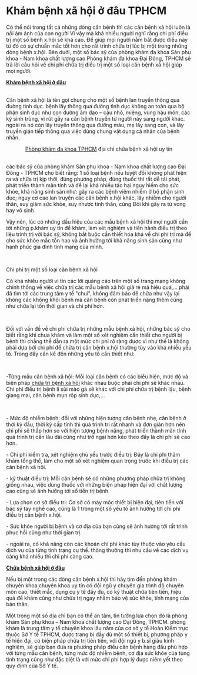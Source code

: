<h1>Khám bệnh xã hội ở đâu TPHCM</h1>
<div class="td-post-content td-pb-padding-side">Có thể nói trong tất cả những dòng căn bệnh thì các căn bệnh xã hội luôn là nỗi ám ảnh của con người Vì vậy mà khá nhiều người nghĩ rằng chi phí điều trị một số bệnh x.hội sẽ khá cao. Để giúp mọi người nắm bắt được điều này từ đó có sự chuẩn mắc tốt hơn cho rất trình chữa trị lúc bị một trong những dòng bệnh x.hội. Bên dưới, một số bác sỹ của phòng khám đa khoa Sản phụ khoa - Nam khoa chất lượng cao Phòng khám đa khoa Đại Đông, TPHCM sẽ trả lời câu hỏi về chi phí chữa trị điều trị một số loại căn bệnh xã hội giúp mọi người.
<p><a href="http://phongkhamdaidong.vn/kham-chua-benh-xa-hoi-o-dau-tot-nhat-tai-tphcm-13.html"><strong>Khám bệnh xã hội ở đâu</strong></a></p>

<p><br />
Căn bệnh xã hội là tên gọi chung cho một số bệnh lan truyền thông qua đường tình dục. bệnh lây thông qua đường tình dục không an toàn qua bộ phận sinh dục như con đường âm đạo &ndash; cậu nhỏ, miệng, vùng hậu môn, các ký sinh trùng, vi rút gây ra căn bệnh truyền từ người này sang người khác. ngoài ra nó còn lây truyền thông qua đường máu, mẹ lây sang con, và lây truyền gián tiếp thông qua việc dùng chung vật dụng cá nhân của bệnh nhân.</p>



<p style="text-align: center;"><a href="http://phongkhamdaidong.vn/">Phòng khám đa khoa TPHCM</a> địa chỉ chữa bệnh xã hội uy tín</p>

<p><br />
các bác sỹ của phòng khám Sản phụ khoa - Nam khoa chất lượng cao Đại Đông - TPHCM cho biết rằng: 1 số loại bệnh nếu tuyệt đối không phát hiện ra và chữa trị kịp thời, đúng phương pháp, đúng thuốc thì rất dễ tái phát, phát triển thành mãn tính và để lại khá nhiều tác hại nguy hiểm cho sức khỏe, khả năng sinh sản như: gây ra các bệnh viêm nhiễm ở bộ phận sinh dục; nguy cơ cao lan truyền các căn bệnh x.hội khác, lây nhiễm cho người thân, suy giảm sức khỏe, suy nhược tinh thần, cũng Đôi khi gây ra tử vong hay vô sinh</p>

<p>Vậy nên, lúc có những dấu hiệu của các mẫu bệnh xã hội thì mọi người cần tới những p.khám uy tín để khám, làm xét nghiệm và tiến hành điều trị theo liệu trình trị với bác sỹ, không bắt buộc cần thiết hóa khá về chi phí trị mà để cho sức khỏe mắc tổn hao và ảnh hưởng tới khả năng sinh sản cũng như hạnh phúc gia đình tính mạng của mình.</p>

<p>&nbsp;</p>

<p>Chi phí trị một số loại căn bệnh xã hội</p>
Có khá nhiều người vì tin các lời quảng cáo trên một số trang mạng không chính thống về việc chữa trị các mẫu bệnh xã hội giá rẻ mà hiệu quả,... phải đã tìm tới các trung tâm y tế &quot;chui&quot;, không đảm bảo để chữa như vậy lại không các không khỏi bệnh mà căn bệnh còn phát triển nặng thêm cũng như chữa lại tốn thời gian và chi phí hơn.

<p>&nbsp;</p>
Đối với vấn đề về chi phí chữa trị những mẫu bệnh xã hội, những bác sỹ cho biết rằng khi chưa khám và làm một số xét nghiệm cần thiết cho người bị bệnh thì chẳng thể dẫn ra một mức chi phí rõ ràng được vì như thế là không phải dựa bởi chi phí để chữa trị căn bệnh x.hội thường tùy vào khá nhiều yếu tố. Trong đấy cần kể đến những yếu tố cần thiết như:

<p>&nbsp;</p>
-Từng mẫu căn bệnh xã hội: Mỗi loại căn bệnh có các biểu hiện, mức độ và biện pháp <a href="http://spnbabble.sitepronews.com/notice/7326849">chữa trị bệnh xã hội</a> khác nhau buộc phải chi phí sẽ khác nhau. Chi phí điều trị bệnh lí sùi mào gà sẽ khác với chi phí chữa trị bệnh lậu, bệnh giang mai, căn bệnh mụn rộp sinh dục,...

<p>&nbsp;</p>

<p>- Mức độ nhiễm bệnh: đối với những hiện tượng căn bệnh nhẹ, căn bệnh ở thời kỳ đầu, thời kỳ cấp tính thì quá trình trị rất nhanh và đơn giản hơn nên chi phí sẽ thấp hơn so với hiện tượng bệnh nặng, phát triển thành mãn tính quá trình trị cần lâu dài cũng như trở ngại hơn kéo theo đấy là chi phí sẽ cao hơn.</p>

<p>- Chi phí kiểm tra, xét nghiệm chủ yếu trước điều trị: Đây là chi phí thăm khám tổng thể, làm cho một số xét nghiệm quan trọng trước khi điều trị các căn bệnh xã hội.</p>

<p>- kỹ thuật điều trị: Mỗi căn bệnh sẽ có những phương pháp chữa trị không giống nhau, việc dùng thuốc với những biện pháp hiện đại với chất lượng cao cũng sẽ ảnh hưởng tới số tiền trị bệnh.</p>

<p>- Lựa chọn cơ sở điều trị: Cơ sở có máy móc thiết bị hiện đại, tiên tiến với bác sỹ tay nghề cao, cũng là 1 trong một số yếu tố ảnh hưởng tới chi phí điều trị căn bệnh x.hội.</p>

<p>- Sức khỏe người bị bệnh và cơ địa của bạn cũng sẽ ảnh hưởng tới rất trình phục hồi cũng như thời gian trị.</p>
- ngoài ra, có khả năng còn các khoản chi phí khác tùy thuộc vào yêu cầu dịch vụ của từng tình trạng cụ thể. thông thường thì nhu cầu về các dịch vụ càng khá nhiều thì chi phí càng cao.

<p><a href="http://phongkhamdaidong.vn/kham-chua-benh-xa-hoi-o-dau-tot-nhat-tai-tphcm-13.html"><strong>Chữa bệnh xã hội ở đâu</strong></a></p>

<p>Nếu bị một trong các dòng căn bệnh x.hội thì hãy tìm đến phòng khám chuyên khoa chuyên khoa uy tín có đội ngũ y chuyên gia trình độ chuyên môn cao, thiết mắc, dụng cụ y tế đầy đủ, có kỹ thuật chữa tiên tiến, hiệu quả để khám cũng như chữa trị ngay nhằm bảo vệ sức khỏe, tính mạng của bản thân.</p>
Một trong một số địa chỉ bạn có thể an tâm, tin tưởng lựa chọn đó là phòng khám Sản phụ khoa &ndash; Nam khoa chất lượng cao Đại Đông, TPHCM. phòng khám là trung tâm y tế chuyên khoa lâu năm của cơ sở y tế Hoàn Kiếm trực thuộc Sở Y tế TPHCM, được trang bị đầy đủ một số thiết bị, phương pháp y tế hiện đại, có biện pháp chữa trị tiên tiến, với đội ngũ y b.sĩ giàu kinh nghiệm, sẽ giúp bạn đưa ra phương pháp điều căn bệnh hàng đầu phù hợp với từng mẫu căn bệnh, từng mức độ nhiễm bệnh, cơ địa sức khỏe của tùng tình trạng cũng như đặc biệt là với mức chi phí hợp lý được niêm yết theo quy định của Sở Y tế.

<p>&nbsp;</p>
</div>
